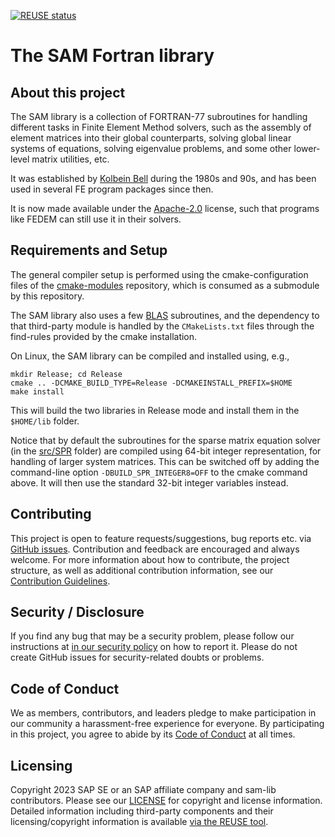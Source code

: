 <!---
  SPDX-FileCopyrightText: 2023 SAP SE

  SPDX-License-Identifier: Apache-2.0
--->

[![REUSE status](https://api.reuse.software/badge/github.com/SAP/sam-lib)](https://api.reuse.software/info/github.com/SAP/sam-lib)

# The SAM Fortran library

## About this project

The SAM library is a collection of FORTRAN-77 subroutines for handling different
tasks in Finite Element Method solvers, such as the assembly of element matrices
into their global counterparts, solving global linear systems of equations,
solving eigenvalue problems, and some other lower-level matrix utilities, etc.

It was established by
[Kolbein Bell](https://app.cristin.no/results/show.jsf?id=328216) during the
1980s and 90s, and has been used in several FE program packages since then.

It is now made available under the
[Apache-2.0](https://spdx.org/licenses/Apache-2.0.html) license,
such that programs like FEDEM can still use it in their solvers.

## Requirements and Setup

The general compiler setup is performed using the cmake-configuration files of
the [cmake-modules](https://github.com/SAP/cmake-modules) repository,
which is consumed as a submodule by this repository.

The SAM library also uses a few [BLAS](https://www.netlib.org/blas/) subroutines,
and the dependency to that third-party module is handled by the `CMakeLists.txt`
files through the find-rules provided by the cmake installation.

On Linux, the SAM library can be compiled and installed using, e.g.,

    mkdir Release; cd Release
    cmake .. -DCMAKE_BUILD_TYPE=Release -DCMAKEINSTALL_PREFIX=$HOME
    make install

This will build the two libraries in Release mode and install them
in the `$HOME/lib` folder.

Notice that by default the subroutines for the sparse matrix equation solver (in
the [src/SPR](src/SPR) folder) are compiled using 64-bit integer representation,
for handling of larger system matrices. This can be switched off by adding the
command-line option `-DBUILD_SPR_INTEGER8=OFF` to the cmake command above.
It will then use the standard 32-bit integer variables instead.

## Contributing

This project is open to feature requests/suggestions, bug reports etc. via [GitHub issues](https://github.com/SAP/sam-lib/issues). Contribution and feedback are encouraged and always welcome. For more information about how to contribute, the project structure, as well as additional contribution information, see our [Contribution Guidelines](CONTRIBUTING.md).

## Security / Disclosure

If you find any bug that may be a security problem, please follow our instructions at [in our security policy](https://github.com/SAP/sam-lib/security/policy) on how to report it. Please do not create GitHub issues for security-related doubts or problems.

## Code of Conduct

We as members, contributors, and leaders pledge to make participation in our community a harassment-free experience for everyone. By participating in this project, you agree to abide by its [Code of Conduct](https://github.com/SAP/.github/blob/main/CODE_OF_CONDUCT.md) at all times.

## Licensing

Copyright 2023 SAP SE or an SAP affiliate company and sam-lib contributors. Please see our [LICENSE](LICENSE) for copyright and license information. Detailed information including third-party components and their licensing/copyright information is available [via the REUSE tool](https://api.reuse.software/info/github.com/SAP/sam-lib).
